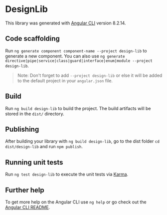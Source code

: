 # DesignLib

This library was generated with [Angular CLI](https://github.com/angular/angular-cli) version 8.2.14.

## Code scaffolding

Run `ng generate component component-name --project design-lib` to generate a new component. You can also use `ng generate directive|pipe|service|class|guard|interface|enum|module --project design-lib`.
> Note: Don't forget to add `--project design-lib` or else it will be added to the default project in your `angular.json` file. 

## Build

Run `ng build design-lib` to build the project. The build artifacts will be stored in the `dist/` directory.

## Publishing

After building your library with `ng build design-lib`, go to the dist folder `cd dist/design-lib` and run `npm publish`.

## Running unit tests

Run `ng test design-lib` to execute the unit tests via [Karma](https://karma-runner.github.io).

## Further help

To get more help on the Angular CLI use `ng help` or go check out the [Angular CLI README](https://github.com/angular/angular-cli/blob/master/README.md).
